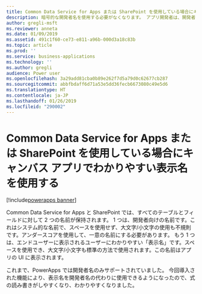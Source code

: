 ```yaml
---
title: Common Data Service for Apps または SharePoint を使用している場合にキャンバス アプリでわかりやすい表示名を使用する
description: 暗号的な開発者名を使用する必要がなくなります。 アプリ開発者は、開発者ポータルやアプリの UI で表示名を使用できるようになりました。
author: gregli-msft
ms.reviewer: anneta
ms.date: 01/09/2019
ms.assetid: 491c1f60-ce73-e811-a96b-000d3a18c83b
ms.topic: article
ms.prod: ''
ms.service: business-applications
ms.technology: ''
ms.author: gregli
audience: Power user
ms.openlocfilehash: 3a29add81cba0b89e262f7d5a79d0c62677cb287
ms.sourcegitcommit: abbfbdaff6d71a53e5dd36fecb6673080c49e5d6
ms.translationtype: HT
ms.contentlocale: ja-JP
ms.lasthandoff: 01/26/2019
ms.locfileid: "290002"
---
```

# <a name="work-with-friendly-display-names-in-canvas-apps-when-using-common-data-service-for-apps-or-sharepoint"></a>Common Data Service for Apps または SharePoint を使用している場合にキャンバス アプリでわかりやすい表示名を使用する


[!include[powerapps banner](../includes/powerapps.md)]

Common Data Service for Apps と SharePoint では、すべてのテーブルとフィールドに対して 2 つの名前が保持されます。  1 つは、開発者向けの名前です。これはシステム的な名前で、スペースを使用せず、大文字/小文字の使用も不規則です。アンダースコアを使用して、一意の名前にする必要があります。 もう 1 つは、エンドユーザーに表示されるユーザーにわかりやすい「表示名」です。スペースを使用でき、大文字/小文字も標準の方法で使用されます。この名前はアプリの UI に表示されます。  

これまで、PowerApps では開発者名のみサポートされていました。 今回導入された機能により、表示名を開発者名の代わりに使用できるようになったので、式の読み書きがしやすくなり、わかりやすくなりました。

